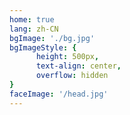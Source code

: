 ```yaml
---
home: true
lang: zh-CN
bgImage: './bg.jpg'
bgImageStyle: {
      height: 500px,
      text-align: center,
      overflow: hidden
}
faceImage: '/head.jpg'
---
```

